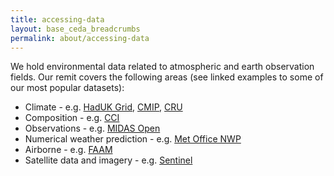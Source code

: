 ```yaml
---
title: accessing-data
layout: base_ceda_breadcrumbs
permalink: about/accessing-data
---
```




 We hold environmental data related to atmospheric and earth observation fields. Our remit covers the following areas (see linked examples to some of our most popular datasets): 

*   Climate - e.g. [HadUK Grid](https://catalogue.ceda.ac.uk/uuid/4dc8450d889a491ebb20e724debe2dfb), [CMIP](https://catalogue.ceda.ac.uk/uuid/b96ce180077f4810abc4eef0e48901d9), [CRU](https://catalogue.ceda.ac.uk/uuid/b6c783922d1ce68c4293d90caede5bb9)
*   Composition - e.g. [CCI](https://catalogue.ceda.ac.uk/uuid/615aa50d66fe4b2771457e83d8b47217)
*   Observations - e.g. [MIDAS Open](https://catalogue.ceda.ac.uk/uuid/dbd451271eb04662beade68da43546e1)
*   Numerical weather prediction - e.g. [Met Office NWP](https://catalogue.ceda.ac.uk/uuid/f46cfa4784fb454e105f336981f1a82b)
*   Airborne - e.g. [FAAM](https://catalogue.ceda.ac.uk/uuid/07d2ebf9e4fb15ab35211208ddd2205a)
*   Satellite data and imagery - e.g. [Sentinel](https://catalogue.ceda.ac.uk/uuid/7896ea1117dc4fa9bb95485ca9b1c6be)



